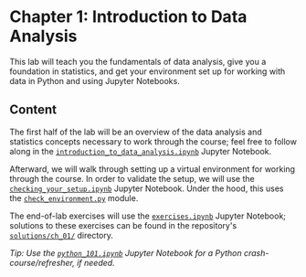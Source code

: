 # Chapter 1: Introduction to Data Analysis

This lab will teach you the fundamentals of data analysis, give you a foundation in statistics, and get your environment set up for working with data in Python and using Jupyter Notebooks.

## Content

The first half of the lab will be an overview of the data analysis and statistics concepts necessary to work through the course; feel free to follow along in the [`introduction_to_data_analysis.ipynb`](./introduction_to_data_analysis.ipynb) Jupyter Notebook.

Afterward, we will walk through setting up a virtual environment for working through the course. In order to validate the setup, we will use the [`checking_your_setup.ipynb`](./checking_your_setup.ipynb) Jupyter Notebook. Under the hood, this uses the [`check_environment.py`](./check_environment.py) module.

The end-of-lab exercises will use the [`exercises.ipynb`](./exercises.ipynb) Jupyter Notebook; solutions to these exercises can be found in the repository's [`solutions/ch_01/`](../solutions/ch_01) directory.

*Tip: Use the [`python_101.ipynb`](./python_101.ipynb) Jupyter Notebook for a Python crash-course/refresher, if needed.*


